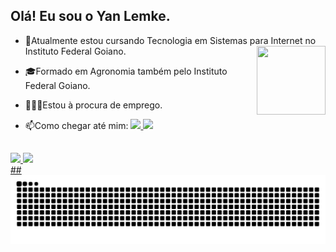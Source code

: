 ## Olá! Eu sou o Yan Lemke.

- 📖Atualmente estou cursando Tecnologia em Sistemas para Internet no Instituto Federal Goiano. <img align="right" src="https://cdn.discordapp.com/attachments/762153500560850945/1098841105757380748/GIFPAL-20230421022114.gif" height="110px" width="110px"> 
- 🎓Formado em Agronomia também pelo Instituto Federal Goiano.
- 👩🏼‍💻Estou à procura de emprego.
- 📫Como chegar até mim: 
  <a href="mailto:yanlemkedecastro@gmail.com">
  <img src="https://img.shields.io/badge/-Gmail-%23333?style=for-the-badge&logo=gmail&logoColor=white" height="20px">
  </a>
  <a href="https://www.linkedin.com/in/yan-lemke-de-castro-889151249/" target="_blank">
  <img src="https://img.shields.io/badge/-LinkedIn-%230077B5?style=for-the-badge&logo=linkedin&logoColor=black" height="20px">
  </a>
  
   ##
 <div>
  <a href="https://github.com/yanldc">
    
  <img width="41%" src="https://github-readme-stats.vercel.app/api?username=yanldc&show_icons=true&theme=radical&include_all_commits=true&count_private=true">
  <img width="45%" src="https://github-readme-stats.vercel.app/api/top-langs/?username=yanldc&layout=compact&langs_count=16&theme=radical"/>
  
 </div>
   ##

 <img alt="github-snake" src="https://github.com/yanldc/yanldc/blob/output/github-contribution-grid-snake-dark.svg" />
